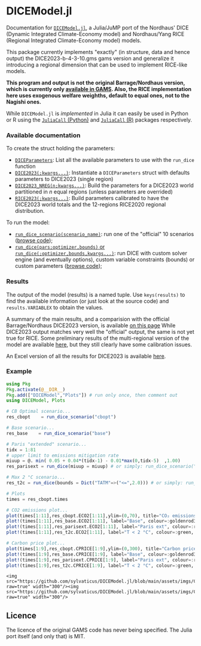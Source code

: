 # DICEModel.jl

Documentation for [`DICEModel.jl`](https://github.com/sylvaticus/DICEModel.jl), a Julia/JuMP port of the Nordhaus' DICE (Dynamic Integrated Climate-Economy model) and Nordhaus/Yang RICE (Regional Integrated Climate-Economy model) models.

This package currently implements "exactly" (in structure, data and hence output) the DICE2023-b-4-3-10.gms gams version and generalize it introducing a regional dimension that can be used to implement RICE-like models.

**This program and output is not the original Barrage/Nordhaus version, which is currently only [available in GAMS](https://bit.ly/3TwJ5nO). Also, the RICE implementation here uses exogenous welfare weighths, default to equal ones, not to the Nagishi ones.**

While `DICEModel.jl` is _implemented_ in Julia it can easily be used in Python or R using the [`JuliaCall` (Python)](https://github.com/JuliaPy/PythonCall.jl) and [`JuliaCall` (R)](https://cran.r-project.org/web/packages/JuliaCall/index.html) packages respectively. 


### Available documentation

To create the struct holding the parameters:

- [`DICEParameters`](https://sylvaticus.github.io/DICEModel.jl/dev/api.html#DICEModel.DICEParameters): List all the available parameters to use with the `run_dice` function
- [`DICE2023(;kwargs...)`](https://sylvaticus.github.io/DICEModel.jl/dev/api.html#DICEModel.DICE2023-Tuple{}): Instantiate a `DICEParameters` struct with defaults parameters to DICE2023 (single region)
- [`DICE2023_NREG(n;kwargs...)`](https://sylvaticus.github.io/DICEModel.jl/dev/api.html#DICEModel.DICE2023_NREG): Build the parameters for a DICE2023 world partitioned in _n_ equal regions (unless parameters are overrided)
- [`RICE2023(;kwargs...)`](https://sylvaticus.github.io/DICEModel.jl/dev/api.html#DICEModel.RICE2023-Tuple{}): Build parameters calibrated to have the DICE2023 world totals and the 12-regions RICE2020 regional distribution.


To run the model:

- [`run_dice_scenario(scenario_name)`](https://sylvaticus.github.io/DICEModel.jl/dev/api.html#DICEModel.run_dice_scenario-Tuple{String}): run one of the "official" 10 scenarios ([browse code](https://github.com/sylvaticus/DICEModel.jl/blob/main/src/Scenarios.jl));
- [`run_dice(pars;optimizer,bounds)` or `run_dice(;optimizer,bounds,kwargs...)`](https://sylvaticus.github.io/DICEModel.jl/dev/api.html#DICEModel.run_dice-Tuple{DICEParameters}): run DICE with custom solver engine (and eventually options), custom variable constraints (bounds) or custom parameters ([browse code](https://github.com/sylvaticus/DICEModel.jl/blob/main/src/CoreModel.jl));


### Results

The output of the model (results) is a named tuple. Use `keys(results)` to find the available information (or just look at the source code) and `results.VARIABLEX` to obtain the values.

A summary of the main results, and a comparision with the official Barrage/Nordhaus DICE2023 version, is available [on this page](https://sylvaticus.github.io/DICEModel.jl/dev/results.html) While DICE2023 output matches very well the "official" output, the same is not yet true for RICE. Some preliminary results of the multi-regional version of the model are available [here](https://sylvaticus.github.io/DICEModel.jl/dev/rice_results.html), but they still clearly have some calibration issues.

An Excel version of all the results for DICE2023 is available [here](DICEModelDetailedResults.xlsx).

### Example

```julia
using Pkg
Pkg.activate(@__DIR__)
Pkg.add(["DICEModel","Plots"]) # run only once, then comment out
using DICEModel, Plots

# CB Optimal scenario...
res_cbopt    = run_dice_scenario("cbopt")

# Base scenario...
res_base    = run_dice_scenario("base")

# Paris "extended" scenario...
tidx = 1:81
# upper limit to emissions mitigation rate
miuup = @. min( 0.05 + 0.04*(tidx-1) - 0.01*max(0,tidx-5)  ,1.00) 
res_parisext = run_dice(miuup = miuup) # or simply: run_dice_scenario("parisext")

# Max 2 °C scenario...
res_t2c = run_dice(bounds = Dict("TATM"=>("<=",2.0))) # or simply: run_dice_scenario("t2c")

# Plots
times = res_cbopt.times

# CO2 emissions plot...
plot(times[1:11],res_cbopt.ECO2[1:11],ylim=(0,70), title="CO₂ emissions",ylabel="GtCO₂/yr",label="C/B optimal", color=:blue4, markershape=:circle, markercolor=:white)
plot!(times[1:11],res_base.ECO2[1:11], label="Base", colour=:goldenrod3, markershape=:circle, markercolor=:goldenrod3)
plot!(times[1:11],res_parisext.ECO2[1:11], label="Paris ext", colour=:red, linestyle=:dash)
plot!(times[1:11],res_t2c.ECO2[1:11], label="T < 2 °C", colour=:green, markershape=:cross, markercolor=:green)

# Carbon price plot...
plot(times[1:9],res_cbopt.CPRICE[1:9],ylim=(0,300), title="Carbon price",ylabel="2019\$ / t tCO₂",label="C/B optimal", color=:blue4, markershape=:circle, markercolor=:white)
plot!(times[1:9],res_base.CPRICE[1:9], label="Base", colour=:goldenrod3, markershape=:circle, markercolor=:goldenrod3)
plot!(times[1:9],res_parisext.CPRICE[1:9], label="Paris ext", colour=:red, linestyle=:dash)
plot!(times[1:9],res_t2c.CPRICE[1:9], label="T < 2 °C", colour=:green, markershape=:cross, markercolor=:green)
```

```@raw html
<img src="https://github.com/sylvaticus/DICEModel.jl/blob/main/assets/imgs/CO%E2%82%82_emissions.png?raw=true" width="300"/><img src="https://github.com/sylvaticus/DICEModel.jl/blob/main/assets/imgs/Carbon_price.png?raw=true" width="300"/>
```

## Licence
The licence of the original GAMS code has never being specified. The Julia port itself (and only that) is MIT.



